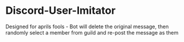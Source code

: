 # Discord-User-Imitator
 Designed for aprils fools - Bot will delete the original message, then randomly select a member from guild and re-post the message as them
